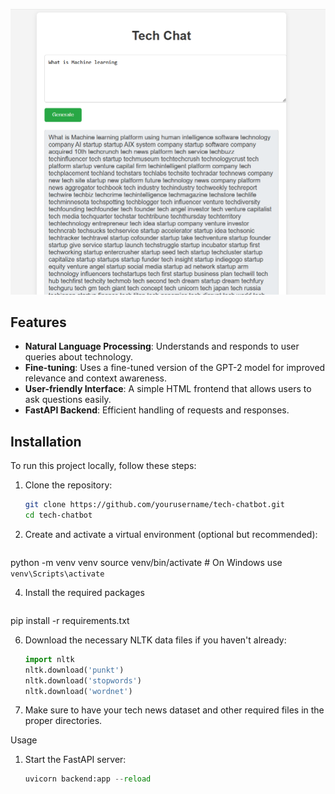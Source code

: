 ![Alt Text](https://github.com/Nitesh930/AI-Powered-Tech-Chatbot-/blob/main/techchat.PNG)

## Features

- **Natural Language Processing**: Understands and responds to user queries about technology.
- **Fine-tuning**: Uses a fine-tuned version of the GPT-2 model for improved relevance and context awareness.
- **User-friendly Interface**: A simple HTML frontend that allows users to ask questions easily.
- **FastAPI Backend**: Efficient handling of requests and responses.

## Installation

To run this project locally, follow these steps:

1. Clone the repository:

   ```bash
   git clone https://github.com/yourusername/tech-chatbot.git
   cd tech-chatbot

2. Create and activate a virtual environment (optional but recommended):
   ```bash
  python -m venv venv
  source venv/bin/activate  # On Windows use `venv\Scripts\activate`

4. Install the required packages
   ```python
  pip install -r requirements.txt

6. Download the necessary NLTK data files if you haven't already:
      ```python
      import nltk
      nltk.download('punkt')
      nltk.download('stopwords')
      nltk.download('wordnet')
7. Make sure to have your tech news dataset and other required files in the proper directories.

Usage
1. Start the FastAPI server:
      ```python
      uvicorn backend:app --reload



